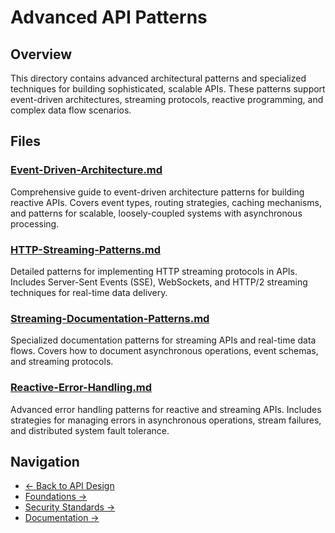 # Advanced API Patterns

## Overview

This directory contains advanced architectural patterns and specialized techniques for building sophisticated, scalable APIs. These patterns support event-driven architectures, streaming protocols, reactive programming, and complex data flow scenarios.

## Files

### [Event-Driven-Architecture.md](Event-Driven-Architecture.md)
Comprehensive guide to event-driven architecture patterns for building reactive APIs. Covers event types, routing strategies, caching mechanisms, and patterns for scalable, loosely-coupled systems with asynchronous processing.

### [HTTP-Streaming-Patterns.md](HTTP-Streaming-Patterns.md)
Detailed patterns for implementing HTTP streaming protocols in APIs. Includes Server-Sent Events (SSE), WebSockets, and HTTP/2 streaming techniques for real-time data delivery.

### [Streaming-Documentation-Patterns.md](Streaming-Documentation-Patterns.md)
Specialized documentation patterns for streaming APIs and real-time data flows. Covers how to document asynchronous operations, event schemas, and streaming protocols.

### [Reactive-Error-Handling.md](Reactive-Error-Handling.md)
Advanced error handling patterns for reactive and streaming APIs. Includes strategies for managing errors in asynchronous operations, stream failures, and distributed system fault tolerance.

## Navigation

- [← Back to API Design](../README.md)
- [Foundations →](../foundations/README.md)
- [Security Standards →](../security/README.md)
- [Documentation →](../documentation/README.md)